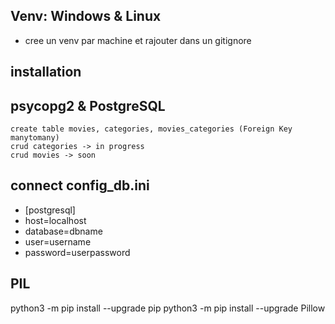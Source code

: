 ## Venv: Windows & Linux 
* cree un venv par machine et rajouter dans un gitignore


## installation

<!-- * pip install psycopg2-binary -->

## psycopg2 & PostgreSQL
    create table movies, categories, movies_categories (Foreign Key manytomany)
    crud categories -> in progress 
    crud movies -> soon
## connect config_db.ini
* [postgresql] 
* host=localhost
* database=dbname
* user=username
* password=userpassword



## PIL
python3 -m pip install --upgrade pip
python3 -m pip install --upgrade Pillow


